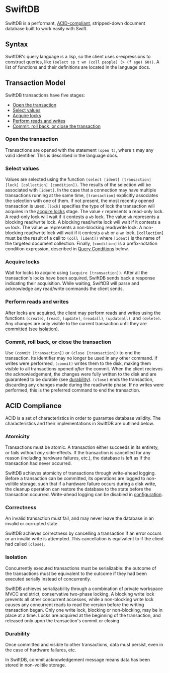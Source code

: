# SwiftDB

SwiftDB is a performant, [ACID-compliant](#acid-compliance), stripped-down
document database built to work easily with Swift.

## Syntax

SwiftDB's query language is a lisp, so the client uses s-expressions to
construct queries, like `(select sp t wn (coll people) (> (f age) 60))`. A list
of functions and their definitions are located in the language docs.

## Transaction Model

SwiftDB transactions have five stages:

-   [Open the transaction](#open-the-transaction)
-   [Select values](#select-values)
-   [Acquire locks](#acquire-locks)
-   [Perform reads and writes](perform-reads-and-writes)
-   [Commit, roll back, or close the transaction](#commit-roll-back-or-close-the-transaction)

### Open the transaction

Transactions are opened with the statement `(open t)`, where `t` may any valid
identifier. This is described in the language docs.

### Select values

Values are selected using the function
`(select [ident] [transaction] [lock] [collection] [condition])`. The results of
the selection will be associated with `[ident]`. In the case that a connection
may have multiple transactions running at the same time, `[transaction]`
explicitly associates the selection with one of them. If not present, the most
recently opened transaction is used. `[lock]` specifies the type of lock the
transaction will acquires in the [acquire locks](#acquire-locks) stage. The
value `r` represents a read-only lock. A read-only lock will wait if it contests
a `wb` lock. The value `wb` represents a blocking read/write lock. A blocking
read/write lock will wait if it contests a `wn` lock. The value `wn` represents
a non-blocking read/write lock. A non-blocking read/write lock will wait if it
contests a `wb` or a `wn` lock. `[collection]` must be the result of a call to
`(coll [ident])` where `[ident]` is the name of the targeted document
collection. Finally, `[condition]` is a prefix-notation condition expression,
described in [Query Conditions](#query-conditions) below.

### Acquire locks

Wait for locks to acquire using `(acquire [transaction])`. After all the
transaction's locks have been acquired, SwiftDB sends back a response indicating
their acquisition. While waiting, SwiftDB will parse and acknowledge any
read/write commands the client sends.

### Perform reads and writes

After locks are acquired, the client may perform reads and writes using the
functions `(create)`, `(read)`, `(update)`, `(readall)`, `(updateall)`, and
`(delete)`. Any changes are only visible to the current transaction until they
are committed (see [isolation](#isolation)).

### Commit, roll back, or close the transaction

Use `(commit [transaction])` or `(close [transaction])` to end the transaction.
Its identifier may no longer be used in any other command. If writes were
performed, `(commit)` writes them to the disk, making them visible to all
transactions opened _after_ the commit. When the client recieves the
acknowledgement, the changes were fully written to the disk and are guaranteed
to be durable (see [durability](#durability)). `(close)` ends the transaction,
discarding any changes made during the read/write phase. If no writes were
performed, this is the preferred command to end the transaction.

## ACID Compliance

ACID is a set of characteristics in order to guarantee database validity. The
characteristics and their implementations in SwiftDB are outlined below.

### Atomicity

Transactions must be atomic. A transaction either succeeds in its entirety, or
fails without _any_ side-effects. If the transaction is cancelled for any reason
(including hardware failures, etc.), the database is left as if the transaction
had never occurred.

SwiftDB achieves atomicity of transactions through write-ahead logging. Before a
transaction can be committed, its operations are logged to non-volitile storage,
such that if a hardware failure occurs during a disk write, the cleanup
operation can restore the database to the state before the transaction occurred.
Write-ahead logging can be disabled in [configuration](#configuration).

### Correctness

An invalid transaction must fail, and may never leave the database in an invalid
or corrupted state.

SwiftDB achieves correctness by cancelling a transaction if an error occurs or
an invalid write is attempted. This cancellation is equivalent to if the client
had called `(close)`.

### Isolation

Concurrently executed transactions must be serializable: the outcome of the
transactions must be equivalent to the outcome if they had been executed
serially instead of concurrently.

SwiftDB achieves serializability through a combination of private workspace MVCC
and strict, conservative two-phase locking. A blocking write lock prevents all
other concurrent accesses, while a non-blocking write lock causes any concurrent
reads to read the version before the writing transaction began. Only one write
lock, blocking or non-blocking, may be in place at a time. Locks are acquired at
the beginning of the transaction, and released only upon the transaction's
commit or closing.

### Durability

Once committed and visible to other transactions, data must persist, even in the
case of hardware failures, etc.

In SwiftDB, commit acknowledgement message means data has been stored in
non-volitile storage.
